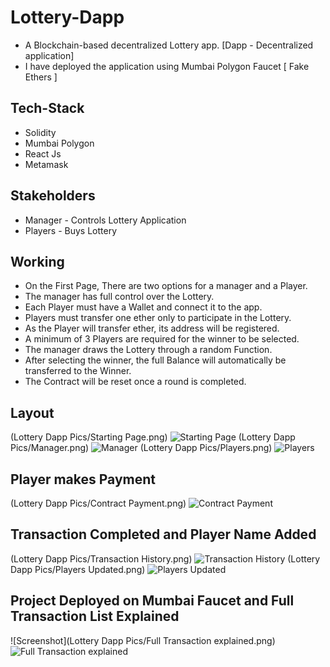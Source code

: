 # Lottery-Dapp
- A Blockchain-based decentralized Lottery app.
[Dapp - Decentralized application]
- I have deployed the application using Mumbai Polygon Faucet [ Fake Ethers ]

## Tech-Stack
- Solidity
- Mumbai Polygon
- React Js
- Metamask

## Stakeholders
- Manager - Controls Lottery Application
- Players - Buys Lottery

## Working
- On the First Page, There are two options for a manager and a Player.
- The manager has full control over the Lottery.
- Each Player must have a Wallet and connect it to the app.
- Players must transfer one ether only to participate in the Lottery.
- As the Player will transfer ether, its address will be registered.
- A minimum of 3 Players are required for the winner to be selected.
- The manager draws the Lottery through a random Function.
- After selecting the winner, the full Balance will automatically be transferred to the Winner.
- The Contract will be reset once a round is completed.

## Layout
(Lottery Dapp Pics/Starting Page.png)
![Starting Page](https://github.com/Pulkit0103/Lottery-Dapp/assets/74561711/c4958a62-f61f-4e54-8f24-351b543e4c8a)
(Lottery Dapp Pics/Manager.png)
![Manager](https://github.com/Pulkit0103/Lottery-Dapp/assets/74561711/4d93a4c5-c341-40a8-aaab-6493f7aed7e4)
(Lottery Dapp Pics/Players.png)
![Players](https://github.com/Pulkit0103/Lottery-Dapp/assets/74561711/c73be1c6-4e63-4041-9096-4b4009bb56d5)


## Player makes Payment 
(Lottery Dapp Pics/Contract Payment.png)
![Contract Payment](https://github.com/Pulkit0103/Lottery-Dapp/assets/74561711/bfd6e10e-9255-4ebf-a93b-6a940775315e)


## Transaction Completed and Player Name Added
(Lottery Dapp Pics/Transaction History.png)
![Transaction History](https://github.com/Pulkit0103/Lottery-Dapp/assets/74561711/65e74fb6-53a6-4f0f-b77f-6ee909ecc1fb)
(Lottery Dapp Pics/Players Updated.png)
![Players Updated](https://github.com/Pulkit0103/Lottery-Dapp/assets/74561711/1b17077b-cc9f-4923-9c4e-f7bdeb68f17c)

## Project Deployed on Mumbai Faucet and Full Transaction List Explained
![Screenshot](Lottery Dapp Pics/Full Transaction explained.png)
![Full Transaction explained](https://github.com/Pulkit0103/Lottery-Dapp/assets/74561711/0c3d481b-cbf6-4ace-b15c-a055d9789d1b)
